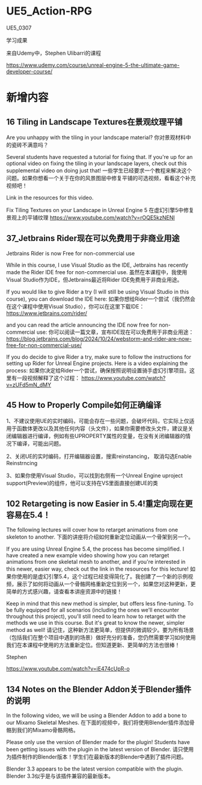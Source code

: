 # UE5_Action-RPG
UE5_0307

学习成果

来自Udemy中，Stephen Ulibarri的课程

https://www.udemy.com/course/unreal-engine-5-the-ultimate-game-developer-course/

# 新增内容

## 16 Tiling in Landscape Textures在景观纹理平铺
Are you unhappy with the tiling in your landscape material? 
你对景观材料中的瓷砖不满意吗？

Several students have requested a tutorial for fixing that. If you're up for an optional video on fixing the tiling in your landscape layers, check out this supplemental video on doing just that!
一些学生已经要求一个教程来解决这个问题。如果你想看一个关于在你的风景图层中修复平铺的可选视频，看看这个补充视频吧！

Link in the resources for this video.

Fix Tiling Textures on your Landscape in Unreal Engine 5
在虚幻引擎5中修复景观上的平铺纹理
https://www.youtube.com/watch?v=rOQE5kzNENI


## 37_Jetbrains Rider现在可以免费用于非商业用途

Jetbrains Rider is now Free for non-commercial use

While in this course, I use Visual Studio as the IDE, Jetbrains has recently made the Rider IDE free for non-commercial use.
虽然在本课程中，我使用Visual Studio作为IDE，但Jetbrains最近将Rider IDE免费用于非商业用途。

If you would like to give Rider a try (I will still be using Visual Studio in this course), you can download the IDE here:
如果你想给Rider一个尝试（我仍然会在这个课程中使用Visual Studio），你可以在这里下载IDE：
https://www.jetbrains.com/rider/

and you can read the article announcing the IDE now free for non-commercial use:
你可以阅读一篇文章，宣布IDE现在可以免费用于非商业用途：
https://blog.jetbrains.com/blog/2024/10/24/webstorm-and-rider-are-now-free-for-non-commercial-use/

If you do decide to give Rider a try, make sure to follow the instructions for setting up Rider for Unreal Engine projects. Here is a video explaining the process:
如果你决定给Rider一个尝试，确保按照说明设置骑手虚幻引擎项目。这里有一段视频解释了这个过程：
https://www.youtube.com/watch?v=zUFd5mN_dMY

## 45 How to Properly Compile如何正确编译

1、不建议使用UE的实时编码，可能会存在一些问题，会破坏代码，它实际上仅适用于函数体更改以及其他任何内容（头文件），如果你需要修改头文件，建议是关闭编辑器进行编译，例如有些UPROPERTY属性的变量，在没有关闭编辑器的情况下编译，可能出问题。

2、关闭UE的实时编码，打开编辑器设置，搜索reinstancing， 取消勾选Enable Reinstrncing

3、如果你使用Visual Studio，可以找到右侧有一个Unreal Engine uproject support(Preview)的组件，他可以支持在VS里面直接创建UE的类


## 102 Retargeting is now Easier in 5.4!重定向现在更容易在5.4！
The following lectures will cover how to retarget animations from one skeleton to another.
下面的讲座将介绍如何重新定位动画从一个骨架到另一个。

If you are using Unreal Engine 5.4, the process has become simplified. I have created a new example video showing how you can retarget animations from one skeletal mesh to another, and if you're interested in this newer, easier way, check out the link in the resources for this lecture!
如果你使用的是虚幻引擎5.4，这个过程已经变得简化了。我创建了一个新的示例视频，展示了如何将动画从一个骨骼网格重新定位到另一个，如果您对这种更新，更简单的方式感兴趣，请查看本讲座资源中的链接！

Keep in mind that this new method is simpler, but offers less fine-tuning. To be fully equipped for all scenarios (including the ones we'll encounter throughout this project), you'll still need to learn how to retarget with the methods we use in this course. But it's great to know the newer, simpler method as well!
请记住，这种新方法更简单，但提供的微调较少。要为所有场景（包括我们在整个项目中遇到的场景）做好充分的准备，您仍然需要学习如何使用我们在本课程中使用的方法重新定位。但知道更新、更简单的方法也很棒！

Stephen

https://www.youtube.com/watch?v=iE474cUpR-o

## 134 Notes on the Blender Addon关于Blender插件的说明
In the following video, we will be using a Blender Addon to add a bone to our Mixamo Skeletal Meshes.
在下面的视频中，我们将使用Blender插件添加骨骼到我们的Mixamo骨骼网格。

Please only use the version of Blender made for the plugin! Students have been getting issues with the plugin in the latest version of Blender.
请只使用为插件制作的Blender版本！学生们在最新版本的Blender中遇到了插件问题。

Blender 3.3 appears to be the latest version compatible with the plugin.
Blender 3.3似乎是与该插件兼容的最新版本。

